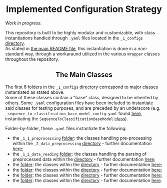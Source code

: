 <h1 style="text-align: center;">Implemented Configuration Strategy</h1>

*Work in progress.*

This repository is built to be highly modular and customizable, with class instantiations handled through `.yaml`
files located in the `_1_configs` [directory](../../_1_configs).  
As stated in [the main README file](../../README.md#caveats), this instantiation is done in a non-standard way, through
a workaraund utilized in the various `Wrapper` classes throughout the repository.

<h2 style="text-align: center;">The Main Classes</h2>

The first 6 folders in the `_1_configs` [directory](../../_1_configs) correspond to major classes instantiated as stated
above.  
Some of these classes contain a "base" class, designed to be inherited by others. Some `.yaml` configuration files have
been included to instantiate said classes for testing purposes, and are preceded by an underscore
(e.g. `_sequence_to_classification_base_model_config.yaml` found [here](../../_1_configs/_1_5_models/_sequence_to_classification_base_model_config.yaml),
instantiating the `SequenceToClassificationBaseModel` [class](../../_4_models/_4_1_sequence_based_models/SequenceToClassificationBaseModel.py)).

Folder-by-folder, these `.yaml` files instantiate the following:
- the `_1_1_preprocessing` [folder](../../_1_configs/_1_1_preprocessing): the classes handling pre-processing within the
`_2_data_preprocessing` [directory](../../_2_data_preprocessing) - further documentation [here](./2%20-%20From%20Signals%20To%20SPD%20Matrices%20To%20Tokens.md);
- the `_1_2_data_reading` [folder](../../_1_configs/_1_2_data_reading): the classes handling the parsing of preprocessed data within the [directory](../../) - further documentation [here](./);
- the [folder](../../_1_configs/): the classes within the [directory](../../) - further documentation [here](./);
- the [folder](../../_1_configs/): the classes within the [directory](../../) - further documentation [here](./);
- the [folder](../../_1_configs/): the classes within the [directory](../../) - further documentation [here](./);
- the [folder](../../_1_configs/): the classes within the [directory](../../) - further documentation [here](./).